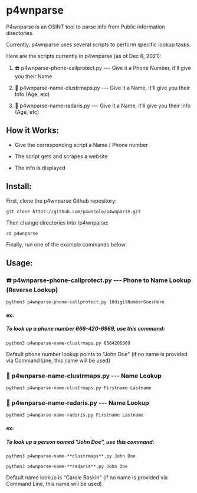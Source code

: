 # p4wnparse

P4wnparse is an OSINT tool to parse info from Public information directories.

Currently, p4wnparse uses several scripts to perform specific lookup tasks.

Here are the scripts currently in p4wnparse (as of Dec 8, 2021):

1. ☎️ p4wnparse-phone-callprotect.py --- Give it a Phone Number, it'll give you their Name

2. 🧑 p4wnparse-name-clustrmaps.py --- Give it a Name, it'll give you their Info (Age, etc)

3. 🧑 p4wnparse-name-radaris.py --- Give it a Name, it'll give you their Info (Age, etc)

## How it Works:

- Give the corresponding script a Name / Phone number

- The script gets and scrapes a website

- The info is displayed

## Install:
First, clone the p4wnparse Github repository:

`git clone https://github.com/p4wnsolo/p4wnparse.git`

Then change directories into /p4wnparse:

`cd p4wnparse`

Finally, run one of the example commands below:

## Usage:

### ☎️ p4wnparse-phone-callprotect.py --- Phone to Name Lookup (Reverse Lookup)

`python3 p4wnparse-phone-callprotect.py 10digitNumberGoesHere`

#### ex:  

##### To look up a phone number 666-420-6969, use this command:

`python3 p4wnparse-name-clustrmaps.py 6664206969`

Default phone number lookup points to "John Doe" (if no name is provided via Command Line, this name will be used)

### 🧑 p4wnparse-name-clustrmaps.py --- Name Lookup

`python3 p4wnparse-name-clustrmaps.py Firstname Lastname`

### 🧑 p4wnparse-name-radaris.py --- Name Lookup

`python3 p4wnparse-name-radaris.py Firstname Lastname`

#### ex:  

##### To look up a person named "John Doe", use this command:

`python3 p4wnparse-name-**clustrmaps**.py John Doe`

`python3 p4wnparse-name-**radaris**.py John Doe`

Default name lookup is "Carole Baskin" (if no name is provided via Command Line, this name will be used) 
